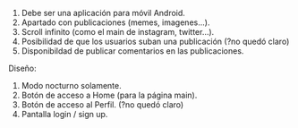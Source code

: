 1. Debe ser una aplicación para móvil Android.
2. Apartado con publicaciones (memes, imagenes...).
3. Scroll infinito (como el main de instagram, twitter...).
4. Posibilidad de que los usuarios suban una publicación (?no quedó claro)
5. Disponibildad de publicar comentarios en las publicaciones.

Diseño: 
1. Modo nocturno solamente.
2. Botón de acceso a Home (para la página main).
3. Botón de acceso al Perfil. (?no quedó claro)
4. Pantalla login / sign up.

